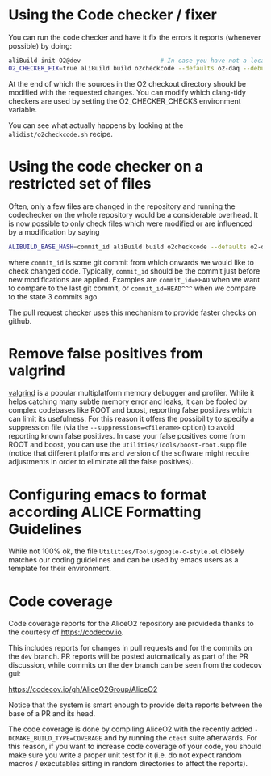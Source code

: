 # Using the Code checker / fixer

You can run the code checker and have it fix the errors it reports
(whenever possible) by doing:

```bash
aliBuild init O2@dev                      # In case you have not a local checkout already
O2_CHECKER_FIX=true aliBuild build o2checkcode --defaults o2-daq --debug
```

At the end of which the sources in the O2 checkout directory should be
modified with the requested changes. You can modify which clang-tidy
checkers are used by setting the O2_CHECKER_CHECKS environment variable.

You can see what actually happens by looking at the `alidist/o2checkcode.sh`
recipe.

# Using the code checker on a restricted set of files

Often, only a few files are changed in the repository and running the codechecker
on the whole repository would be a considerable overhead. It is now possible to only check
files which were modified or are influenced by a modification by saying

```bash
ALIBUILD_BASE_HASH=commit_id aliBuild build o2checkcode --defaults o2-daq --debug
```

where `commit_id` is some git commit from which onwards we would like to check changed code.
Typically, `commit_id` should be the commit just before new modifications are applied.
Examples are `commit_id=HEAD` when we want to compare to the last git commit, 
or `commit_id=HEAD^^^` when we compare to the state 3 commits ago.

The pull request checker uses this mechanism to provide faster checks on github.

# Remove false positives from valgrind

[valgrind](http://valgrind.org) is a popular multiplatform memory
debugger and profiler. While it helps catching many subtle memory
error and leaks, it can be fooled by complex codebases like ROOT and
boost, reporting false positives which can limit its usefulness. For
this reason it offers the possibility to specify a suppression file
(via the `--suppressions=<filename>` option) to avoid reporting known
false positives. In case your false positives come from ROOT and
boost, you can use the `Utilities/Tools/boost-root.supp` file (notice
that different platforms and version of the software might require
adjustments in order to eliminate all the false positives).

# Configuring emacs to format according ALICE Formatting Guidelines

While not 100% ok, the file `Utilities/Tools/google-c-style.el` closely matches
our coding guidelines and can be used by emacs users as a template for their
environment.

# Code coverage

Code coverage reports for the AliceO2 repository are provideda thanks to the
courtesy of <https://codecov.io>.

This includes reports for changes in pull requests and for the commits on the
`dev` branch. PR reports will be posted automatically as part of the PR
discussion, while commits on the dev branch can be seen from the codecov gui:

https://codecov.io/gh/AliceO2Group/AliceO2

Notice that the system is smart enough to provide delta reports between the
base of a PR and its head.

The code coverage is done by compiling AliceO2 with the recently added
`-DCMAKE_BUILD_TYPE=COVERAGE` and by running the `ctest` suite afterwards. For
this reason, if you want to increase code coverage of your code, you should
make sure  you write a proper unit test for it (i.e. do not expect random
macros / executables sitting in random directories to affect the reports).
